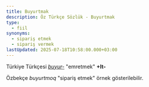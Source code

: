 ```yaml
---
title: Buyurtmak
description: Öz Türkçe Sözlük - Buyurtmak
type:
  - fiil
synonyms:
  - sipariş etmek
  - sipariş vermek
lastUpdated: 2025-07-18T10:58:00.000+03:00
---
```

Türkiye Türkçesi _[buyur-](/sozluk/buyurmak)_ "emretmek" **+It-** 

Özbekçe _buyurtmoq_ "sipariş etmek" örnek gösterilebilir.

